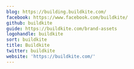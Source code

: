 ```yaml
---
blog: https://building.buildkite.com/
facebook: https://www.facebook.com/buildkite/
github: buildkite
guide: https://buildkite.com/brand-assets
logohandle: buildkite
sort: buildkite
title: Buildkite
twitter: buildkite
website: 'https://buildkite.com/'
---
```

